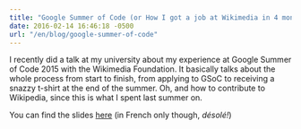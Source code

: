 ```yaml
---
title: "Google Summer of Code (or How I got a job at Wikimedia in 4 months)"
date: 2016-02-14 16:46:18 -0500
url: "/en/blog/google-summer-of-code"
---
```


I recently did a talk at my university about my experience at Google Summer of Code 2015 with the Wikimedia Foundation. It basically talks about the whole process from start to finish, from applying to GSoC to receiving a snazzy t-shirt at the end of the summer. Oh, and how to contribute to Wikipedia, since this is what I spent last summer on.

You can find the slides [here](/presentation/gsoc-101/) (in French only though, *désolé!*)
